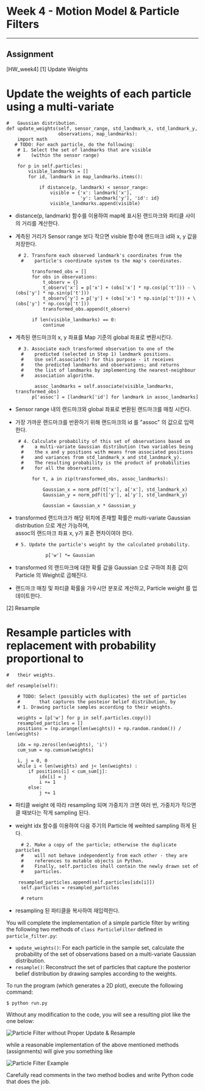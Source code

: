 # Week 4 - Motion Model & Particle Filters

---

[//]: # (Image References)
[empty-update]: ./empty-update.gif
[example]: ./example.gif

## Assignment

[HW_week4] 
[1] Update Weights

 # Update the weights of each particle using a multi-variate
    #   Gaussian distribution.
    def update_weights(self, sensor_range, std_landmark_x, std_landmark_y,
                       observations, map_landmarks):
        import math
       # TODO: For each particle, do the following:
        # 1. Select the set of landmarks that are visible
        #    (within the sensor range)
        
        for p in self.particles:
            visible_landmarks = []
            for id, landmark in map_landmarks.items():
            
                if distance(p, landmark) < sensor_range:
                    visible = {'x': landmark['x'], 
                               'y': landmark['y'], 'id': id}
                    visible_landmarks.append(visible)
                    
- distance(p, landmark) 함수를 이용하여 map에 표시된 랜드마크와 파티클 사이의 거리를 계산한다.
- 계측된 거리가 Sensor range 보다 작으면 visible 함수에 랜드마크 id와 x, y 값을 저장한다.                      
  
       # 2. Transform each observed landmark's coordinates from the
        #    particle's coordinate system to the map's coordinates.
        
            transformed_obs = []
            for obs in observations:
                t_observ = {}
                t_observ['x'] = p['x'] + (obs['x'] * np.cos(p['t'])) - \ (obs['y'] * np.sin(p['t']))
                t_observ['y'] = p['y'] + (obs['x'] * np.sin(p['t'])) + \ (obs['y'] * np.cos(p['t']))
                transformed_obs.append(t_observ)

            if len(visible_landmarks) == 0:
                continue

- 계측된 랜드마크의 x, y 좌표를 Map 기준의 global 좌표로 변환시킨다.

       # 3. Associate each transformed observation to one of the
        #    predicted (selected in Step 1) landmark positions.
        #    Use self.associate() for this purpose - it receives
        #    the predicted landmarks and observations; and returns
        #    the list of landmarks by implementing the nearest-neighbour
        #    association algorithm.
        
             assoc_landmarks = self.associate(visible_landmarks, transformed_obs)
            p['assoc'] = [landmark['id'] for landmark in assoc_landmarks]
            
- Sensor range 내의 랜드마크와 global 좌표로 변환된 랜드마크를 매칭 시킨다.
- 가장 가까운 랜드마크를 반환하기 위해 랜드마크의 id 를 "assoc" 의 값으로 입력한다.            
            
       # 4. Calculate probability of this set of observations based on
        #    a multi-variate Gaussian distribution (two variables being
        #    the x and y positions with means from associated positions
        #    and variances from std_landmark_x and std_landmark_y).
        #    The resulting probability is the product of probabilities
        #    for all the observations.
        
            for t, a in zip(transformed_obs, assoc_landmarks):
            
                Gaussian_x = norm_pdf(t['x'], a['x'], std_landmark_x)
                Gaussian_y = norm_pdf(t['y'], a['y'], std_landmark_y)
                
                Gaussian = Gaussian_x * Gaussian_y

- transformed 랜드마크가 해당 위치에 존재할 확률은 multi-variate Gaussian distribution 으로 계산 가능하며,              
assoc의 랜드마크 좌표 x, y가 표준 편차이여야 한다.             


      # 5. Update the particle's weight by the calculated probability.
        
                 p['w'] *= Gaussian
                
- transformed 의 랜드마크에 대한 확률 값을 Gaussian 으로 구하여 최종 값이 Particle 의 Weight로 곱해진다.
- 랜드마크 매칭 및 파티클 확률을 가우시안 분포로 계산하고, Particle weight 를 업데이트한다.   

[2] Resample

 # Resample particles with replacement with probability proportional to
    #   their weights.
    
    def resample(self):
        
        # TODO: Select (possibly with duplicates) the set of particles
        #       that captures the posteior belief distribution, by
        # 1. Drawing particle samples according to their weights.
        
        weights = [p['w'] for p in self.particles.copy()] 
        resampled_particles = []
        positions = (np.arange(len(weights)) + np.random.random()) / len(weights)
    
        idx = np.zeros(len(weights), 'i')
        cum_sum = np.cumsum(weights)
        
        i, j = 0, 0
        while i < len(weights) and j< len(weights) :
            if positions[i] < cum_sum[j]:
                idx[i] = j
                i += 1
            else:
                j += 1
                
- 파티클 weight 에 따라 resampling 되며 가중치가 크면 여러 번, 가중치가 작으면 클 때보다는 작게 sampling 된다.
- weight idx 함수를 이용하여 다음 주기의 Particle 에 weihted sampling 하게 된다.

        # 2. Make a copy of the particle; otherwise the duplicate particles
        #    will not behave independently from each other - they are
        #    references to mutable objects in Python.
        #    Finally, self.particles shall contain the newly drawn set of
        #    particles.
        
       resampled_particles.append(self.particles[idx[i]])
        self.particles = resampled_particles
        
        # return

- resampling 된 파티클을 복사하여 재입력한다.


You will complete the implementation of a simple particle filter by writing the following two methods of `class ParticleFilter` defined in `particle_filter.py`:

* `update_weights()`: For each particle in the sample set, calculate the probability of the set of observations based on a multi-variate Gaussian distribution.
* `resample()`: Reconstruct the set of particles that capture the posterior belief distribution by drawing samples according to the weights.

To run the program (which generates a 2D plot), execute the following command:

```
$ python run.py
```

Without any modification to the code, you will see a resulting plot like the one below:

![Particle Filter without Proper Update & Resample][empty-update]

while a reasonable implementation of the above mentioned methods (assignments) will give you something like

![Particle Filter Example][example]

Carefully read comments in the two method bodies and write Python code that does the job.

